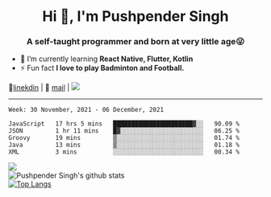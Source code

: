 <h1 align="center">Hi 👋, I'm Pushpender Singh</h1>
<h3 align="center">A self-taught programmer and born at very little age😜</h3>

- 🌱 I’m currently learning **React Native, Flutter, Kotlin**
- ⚡ Fun fact **I love to play Badminton and Football.**

👔[linekdin](https://www.linkedin.com/in/pushpender-singh-240061202/) | 📧 [mail](mailto:pushpendersingh@p2devs.com) | ![](https://komarev.com/ghpvc/?username=pushpender-singh-ap&color=blue)


---

<!--START_SECTION:waka-->
```text
Week: 30 November, 2021 - 06 December, 2021

JavaScript   17 hrs 5 mins   ██████████████████████▓░░   90.09 % 
JSON         1 hr 11 mins    █▓░░░░░░░░░░░░░░░░░░░░░░░   06.25 % 
Groovy       19 mins         ▒░░░░░░░░░░░░░░░░░░░░░░░░   01.74 % 
Java         13 mins         ▒░░░░░░░░░░░░░░░░░░░░░░░░   01.18 % 
XML          3 mins          ░░░░░░░░░░░░░░░░░░░░░░░░░   00.34 % 
```
<!--END_SECTION:waka-->

<img align="left" src="https://github-readme-streak-stats.herokuapp.com/?user=pushpender-singh-ap&theme=dark" /></br>
![Pushpender Singh's github stats](https://github-readme-stats.vercel.app/api?username=pushpender-singh-ap&show_icons=true&theme=radical&count_private=true)</br>
[![Top Langs](https://github-readme-stats.vercel.app/api/top-langs/?username=pushpender-singh-ap&theme=radical)](https://github.com/pushpender-singh-ap/github-readme-stats)
